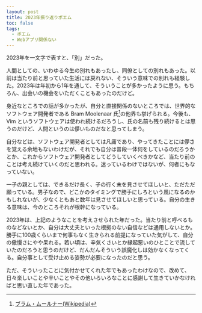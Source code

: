 ```yaml
---
layout: post
title: 2023年振り返りポエム
toc: false
tags:
  - ポエム
  - Webアプリ関係ない
---
```


2023年を一文字で表すと、「別」だった。

<!--more-->

人間としての、いわゆる今生の別れもあったし、同僚としての別れもあった。以前は当たり前と思っていた生活には戻れない、そういう意味での別れも経験した。2023年は年初から1年を通して、そういうことが多かったように思う。もちろん、出会いの機会をいただくこともあったのだけど。

身近なところでの話が多かったが、自分と直接関係のないところでは、世界的なソフトウェア開発者である Bram Moolenaar 氏[^1]の他界も挙げられる。今後も、Vim というソフトウェアは使われ続けるだろうし、氏の名前も残り続けるとは思うのだけど、人間というのは儚いものだなと思ってしまう。

自分などは、ソフトウェア開発者としては凡庸であり、やってきたことには儚さを覚える余地もないわけだが、それでも自分は普段一体何をしているのだろうかとか、これからソフトウェア開発者としてどうしていくべきかなど、当たり前のことは考え続けていくのだと思われる。迷っているわけではないが、何者にもなっていない。

一子の親としては、できるだけ長く、子の行く末を見させてほしいと、ただただ願っている。男子なので、どこかのタイミングで勝手にしろという風になるのかもしれないが、少なくともあと数年は見させてほしいと思っている。自分の生きる意味は、今のところそれが根幹になっている。

2023年は、上記のようなことを考えさせられた年だった。当たり前と呼べるものなどないとか、自分は大丈夫といった根拠のない自信などは通用しないとか。勝手に100歳くらいまで何事もなく生きられる前提になっていた気がして、自分の傲慢さにやや呆れる。若い頃は、辛気くさいとか縁起悪いのひとことで流していたのだろうと思うのだけど、だんだんそういう誤魔化しは効かなくなってくる。自分事として受け止める姿勢が必要になったのだと思う。

ただ、そういったことに気付かせてくれた年でもあったわけなので、改めて、日々楽しいことや辛いことやその他いろいろなことに感謝して生きていかなければと思い直した年であった。

[^1]: [ブラム・ムールナー(Wikipedia)](https://ja.wikipedia.org/wiki/%E3%83%96%E3%83%A9%E3%83%A0%E3%83%BB%E3%83%A0%E3%83%BC%E3%83%AB%E3%83%8A%E3%83%BC)
